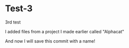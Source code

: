 # Test-3
3rd test

I added files from a project I made earlier called "Alphacat"

And now I will save this commit with a name!
